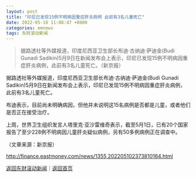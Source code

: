 ```yaml
---
layout: post
title: "印尼已发现15例不明病因重症肝炎病例 此前有3名儿童死亡"
date: 2022-05-10 11:08:47 +0800
categories: emnews
tags: 东财滚动新闻
---
```

> 据路透社等外媒报道，印度尼西亚卫生部长布迪·古纳迪·萨迪金(Budi Gunadi Sadikin)5月9日在新闻发布会上表示，印尼已发现15例不明病因重症肝炎病例，此前有3名儿童死亡。（新京报）

<p>据路透社等外媒报道，印度尼西亚卫生部长布迪·古纳迪·萨迪金(Budi Gunadi Sadikin)5月9日在新闻发布会上表示，印尼已发现15例不明病因重症肝炎病例，此前有3名儿童死亡。</p>
 <p>布迪表示，目前尚未明确病因，但他并未说明这15名病例是否都是儿童，或者他们是否正在接受治疗。</p>
 <p>上周，世界卫生组织发言人塔里克·亚沙雷维奇表示，截至5月1日，已有20个国家报告了至少228例不明病因儿童肝炎疑似病例，另有50多例病例正在调查中。</p><p class="em_media">（文章来源：新京报）</p>

<http://finance.eastmoney.com/news/1355,202205102373810164.html>

[返回东财滚动新闻](//finews.withounder.com/emnews/)｜[返回首页](//finews.withounder.com/)